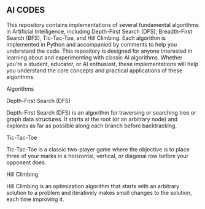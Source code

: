 ## AI CODES

This repository contains implementations of several fundamental algorithms in Artificial Intelligence, including Depth-First Search (DFS), Breadth-First Search (BFS), Tic-Tac-Toe, and Hill Climbing. Each algorithm is implemented in Python and accompanied by comments to help you understand the code.
This repository is designed for anyone interested in learning about and experimenting with classic AI algorithms. Whether you're a student, educator, or AI enthusiast, these implementations will help you understand the core concepts and practical applications of these algorithms.

Algorithms

Depth-First Search (DFS)

Depth-First Search (DFS) is an algorithm for traversing or searching tree or graph data structures. It starts at the root (or an arbitrary node) and explores as far as possible along each branch before backtracking.

Tic-Tac-Toe

Tic-Tac-Toe is a classic two-player game where the objective is to place three of your marks in a horizontal, vertical, or diagonal row before your opponent does.

Hill Climbing

Hill Climbing is an optimization algorithm that starts with an arbitrary solution to a problem and iteratively makes small changes to the solution, each time improving it.


